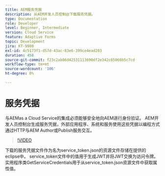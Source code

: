 ```yaml
---
title: AEM服务凭据
description: 从AEM开发人员控制台下载服务凭据。
type: Documentation
role: Developer
level: Beginner, Intermediate
version: Cloud Service
feature: Adaptive Forms
topic: Development
jira: KT-9980
exl-id: 4c5173f1-d57d-43ac-83e6-399ce4ead203
duration: 458
source-git-commit: f23c2ab86d42531113690df2e342c65060b5c7cd
workflow-type: tm+mt
source-wordcount: '106'
ht-degree: 0%

---
```


# 服务凭据

与AEMas a Cloud Service的集成必须能够安全地向AEM进行身份验证。 AEM开发人员控制台生成服务凭据，外部应用程序、系统和服务使用这些凭据以编程方式通过HTTP与AEM Author或Publish服务交互。

>[!VIDEO](https://video.tv.adobe.com/v/330519?quality=12&learn=on)

下载的服务凭据文件作为名为service_token.json的资源文件存储在提供的eclipse中。 service_token文件中的值用于生成JWT并将JWT交换为访问令牌。 实用程序类GetServiceCredentials用于从service_token.json资源文件中获取属性值。
